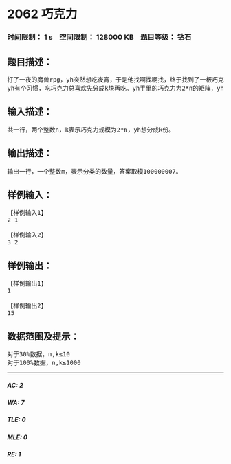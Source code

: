 # 2062 巧克力   
### 时间限制： 1 s&nbsp;&nbsp;&nbsp;&nbsp;空间限制： 128000 KB&nbsp;&nbsp;&nbsp;&nbsp;题目等级： 钻石  
## 题目描述：  

<pre>
打了一夜的魔兽rpg，yh突然想吃夜宵，于是他找啊找啊找，终于找到了一板巧克力。
yh有个习惯，吃巧克力总喜欢先分成k块再吃。yh手里的巧克力为2*n的矩阵，yh想知道，他手里的巧克力如果分成k份，一共有多少种分法（对称的分发算不同种）？由于分发很多，你只要告诉yh总数mod 100000007之后的结果。
</pre>
  
  
## 输入描述：  

<pre>
共一行，两个整数n，k表示巧克力规模为2*n，yh想分成k份。
</pre>
  
  
## 输出描述：  

<pre>
输出一行，一个整数m，表示分类的数量，答案取模100000007。
</pre>
  
  
## 样例输入：  

<pre>
【样例输入1】
2 1
 
【样例输入2】
3 2
</pre>
  
  
## 样例输出：  

<pre>
【样例输出1】
1
 
【样例输出2】
15
</pre>
  
  
## 数据范围及提示：  

<pre>
对于30%数据，n,k≤10
对于100%数据，n,k≤1000
</pre>
  
  
***  

##### AC: 2  
##### WA: 7  
##### TLE: 0  
##### MLE: 0  
##### RE: 1  
